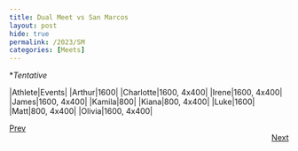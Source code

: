```yaml
---
title: Dual Meet vs San Marcos
layout: post
hide: true
permalink: /2023/SM
categories: [Meets]
---
```


**Tentative*

|Athlete|Events|
|Arthur|1600|
|Charlotte|1600, 4x400|
|Irene|1600, 4x400|
|James|1600, 4x400| 
|Kamila|800|
|Kiana|800, 4x400|
|Luke|1600|
|Matt|800, 4x400|
|Olivia|1600, 4x400|

<div style="text-align: left"> <a href="{{site.baseurl}}/2023/BI">Prev</a></div> 
<div style="text-align: right"> <a href="{{site.baseurl}}/2023/FR">Next</a></div>